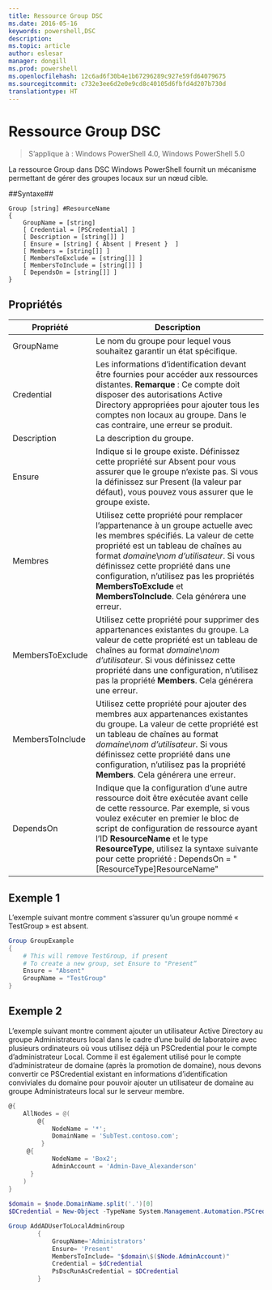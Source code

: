 ```yaml
---
title: Ressource Group DSC
ms.date: 2016-05-16
keywords: powershell,DSC
description: 
ms.topic: article
author: eslesar
manager: dongill
ms.prod: powershell
ms.openlocfilehash: 12c6ad6f30b4e1b67296289c927e59fd64079675
ms.sourcegitcommit: c732e3ee6d2e0e9cd8c40105d6fbfd4d207b730d
translationtype: HT
---
```

# <a name="dsc-group-resource"></a>Ressource Group DSC

> S’applique à : Windows PowerShell 4.0, Windows PowerShell 5.0

La ressource Group dans DSC Windows PowerShell fournit un mécanisme permettant de gérer des groupes locaux sur un nœud cible.

##<a name="syntax"></a>Syntaxe##
```
Group [string] #ResourceName
{
    GroupName = [string]
    [ Credential = [PSCredential] ]
    [ Description = [string[]] ]
    [ Ensure = [string] { Absent | Present }  ]
    [ Members = [string[]] ]
    [ MembersToExclude = [string[]] ]
    [ MembersToInclude = [string[]] ]
    [ DependsOn = [string[]] ]
}
```

## <a name="properties"></a>Propriétés

|  Propriété  |  Description   | 
|---|---| 
| GroupName| Le nom du groupe pour lequel vous souhaitez garantir un état spécifique.| 
| Credential| Les informations d’identification devant être fournies pour accéder aux ressources distantes. **Remarque** : Ce compte doit disposer des autorisations Active Directory appropriées pour ajouter tous les comptes non locaux au groupe. Dans le cas contraire, une erreur se produit.
| Description| La description du groupe.| 
| Ensure| Indique si le groupe existe. Définissez cette propriété sur Absent pour vous assurer que le groupe n’existe pas. Si vous la définissez sur Present (la valeur par défaut), vous pouvez vous assurer que le groupe existe.| 
| Membres| Utilisez cette propriété pour remplacer l’appartenance à un groupe actuelle avec les membres spécifiés. La valeur de cette propriété est un tableau de chaînes au format *domaine*\\*nom d’utilisateur*. Si vous définissez cette propriété dans une configuration, n’utilisez pas les propriétés **MembersToExclude** et **MembersToInclude**. Cela générera une erreur.| 
| MembersToExclude| Utilisez cette propriété pour supprimer des appartenances existantes du groupe. La valeur de cette propriété est un tableau de chaînes au format *domaine*\\*nom d’utilisateur*. Si vous définissez cette propriété dans une configuration, n’utilisez pas la propriété **Members**. Cela générera une erreur.| 
| MembersToInclude| Utilisez cette propriété pour ajouter des membres aux appartenances existantes du groupe. La valeur de cette propriété est un tableau de chaînes au format *domaine*\\*nom d’utilisateur*. Si vous définissez cette propriété dans une configuration, n’utilisez pas la propriété **Members**. Cela générera une erreur.| 
| DependsOn | Indique que la configuration d’une autre ressource doit être exécutée avant celle de cette ressource. Par exemple, si vous voulez exécuter en premier le bloc de script de configuration de ressource ayant l’ID __ResourceName__ et le type __ResourceType__, utilisez la syntaxe suivante pour cette propriété : DependsOn = "[ResourceType]ResourceName"| 

## <a name="example-1"></a>Exemple 1

L’exemple suivant montre comment s’assurer qu’un groupe nommé « TestGroup » est absent. 

```powershell
Group GroupExample
{
    # This will remove TestGroup, if present
    # To create a new group, set Ensure to "Present“
    Ensure = "Absent"
    GroupName = "TestGroup"
}
```
## <a name="example-2"></a>Exemple 2
L’exemple suivant montre comment ajouter un utilisateur Active Directory au groupe Administrateurs local dans le cadre d’une build de laboratoire avec plusieurs ordinateurs où vous utilisez déjà un PSCredential pour le compte d’administrateur Local. Comme il est également utilisé pour le compte d’administrateur de domaine (après la promotion de domaine), nous devons convertir ce PSCredential existant en informations d’identification conviviales du domaine pour pouvoir ajouter un utilisateur de domaine au groupe Administrateurs local sur le serveur membre.

```powershell
@{
    AllNodes = @(
        @{
            NodeName = '*';
            DomainName = 'SubTest.contoso.com';
         }
     @{
            NodeName = 'Box2';
            AdminAccount = 'Admin-Dave_Alexanderson'   
      }    
    )
}
                  
$domain = $node.DomainName.split('.')[0]
$DCredential = New-Object -TypeName System.Management.Automation.PSCredential -ArgumentList ("$domain\$($credential.Username)", $Credential.Password)

Group AddADUserToLocalAdminGroup
        {
            GroupName='Administrators'   
            Ensure= 'Present'             
            MembersToInclude= "$domain\$($Node.AdminAccount)"
            Credential = $dCredential    
            PsDscRunAsCredential = $DCredential
        }
```


